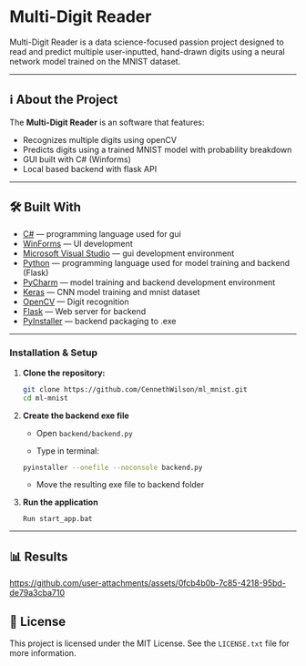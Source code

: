# Multi-Digit Reader

Multi-Digit Reader is a data science-focused passion project designed to read and predict multiple user-inputted, hand-drawn digits using a neural network model trained on the MNIST dataset.

---

## ℹ️ About the Project

The **Multi-Digit Reader** is an software that features:

- Recognizes multiple digits using openCV
- Predicts digits using a trained MNIST model with probability breakdown
- GUI built with C# (Winforms)
- Local based backend with flask API

---

## 🛠️ Built With

- [C#](https://learn.microsoft.com/en-us/dotnet/csharp/) — programming language used for gui
- [WinForms](https://learn.microsoft.com/en-us/dotnet/desktop/winforms/) — UI development
- [Microsoft Visual Studio](https://visualstudio.microsoft.com/) — gui development environment
- [Python](https://www.python.org/) — programming language used for model training and backend (Flask)
- [PyCharm](https://www.jetbrains.com/pycharm/) — model training and backend development environment
- [Keras](https://keras.io/) — CNN model training and mnist dataset
- [OpenCV](https://opencv.org/) — Digit recognition
- [Flask](https://flask.palletsprojects.com/en/stable/) — Web server for backend
- [PyInstaller](https://pyinstaller.org/en/stable/) — backend packaging to .exe

---

### Installation & Setup

1. **Clone the repository:**

   ```bash
   git clone https://github.com/CennethWilson/ml_mnist.git
   cd ml-mnist

2. **Create the backend exe file**

   - Open `backend/backend.py`
   
   - Type in terminal:
   ```bash
   pyinstaller --onefile --noconsole backend.py
   ```
   
   - Move the resulting exe file to backend folder

3. **Run the application**

   `Run start_app.bat`

---

## 📊 Results
https://github.com/user-attachments/assets/0fcb4b0b-7c85-4218-95bd-de79a3cba710


## 📃 License

This project is licensed under the MIT License. See the `LICENSE.txt` file for more information.
